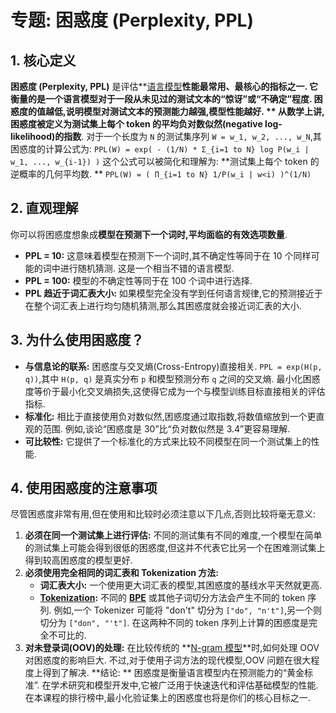 # 专题: 困惑度 (Perplexity, PPL)
## 1. 核心定义
**困惑度 (Perplexity, PPL)** 是评估**[语言模型](./Lecture1-Language-Models.md)**性能最常用、最核心的指标之一. 它衡量的是一个语言模型对于一段从未见过的测试文本的“惊讶”或“不确定”程度. 
**困惑度的值越低,说明模型对测试文本的预测能力越强,模型性能越好. **
从数学上讲,困惑度被定义为测试集上**每个 token 的平均负对数似然(negative log-likelihood)的指数**. 
对于一个长度为 `N` 的测试集序列 `W = w_1, w_2, ..., w_N`,其困惑度的计算公式为: 
`PPL(W) = exp( - (1/N) * Σ_{i=1 to N} log P(w_i | w_1, ..., w_{i-1}) )`
这个公式可以被简化和理解为: **测试集上每个 token 的逆概率的几何平均数. **
`PPL(W) = ( Π_{i=1 to N} 1/P(w_i | w<i) )^(1/N)`
## 2. 直观理解
你可以将困惑度想象成**模型在预测下一个词时,平均面临的有效选项数量**. 
*   **PPL = 10:** 这意味着模型在预测下一个词时,其不确定性等同于在 10 个同样可能的词中进行随机猜测. 这是一个相当不错的语言模型. 
*   **PPL = 100:** 模型的不确定性等同于在 100 个词中进行选择. 
*   **PPL 趋近于词汇表大小:** 如果模型完全没有学到任何语言规律,它的预测接近于在整个词汇表上进行均匀随机猜测,那么其困惑度就会接近词汇表的大小. 
## 3. 为什么使用困惑度？
*   **与信息论的联系:** 困惑度与交叉熵(Cross-Entropy)直接相关. `PPL = exp(H(p, q))`,其中 `H(p, q)` 是真实分布 `p` 和模型预测分布 `q` 之间的交叉熵. 最小化困惑度等价于最小化交叉熵损失,这使得它成为一个与模型训练目标直接相关的评估指标. 
*   **标准化:** 相比于直接使用负对数似然,困惑度通过取指数,将数值缩放到一个更直观的范围. 例如,谈论“困惑度是 30”比“负对数似然是 3.4”更容易理解. 
*   **可比较性:** 它提供了一个标准化的方式来比较不同模型在同一个测试集上的性能. 
## 4. 使用困惑度的注意事项
尽管困惑度非常有用,但在使用和比较时必须注意以下几点,否则比较将毫无意义: 
1.  **必须在同一个测试集上进行评估:** 不同的测试集有不同的难度,一个模型在简单的测试集上可能会得到很低的困惑度,但这并不代表它比另一个在困难测试集上得到较高困惑度的模型更好. 
2.  **必须使用完全相同的词汇表和 Tokenization 方法:**
    *   **词汇表大小:** 一个使用更大词汇表的模型,其困惑度的基线水平天然就更高. 
    *   **[Tokenization](./Lecture1-Tokenization.md):** 不同的 **[BPE](./Lecture1-Byte-Pair-Encoding.md)** 或其他子词切分方法会产生不同的 token 序列. 例如,一个 Tokenizer 可能将 "don't" 切分为 `["do", "n't"]`,另一个则切分为 `["don", "'t"]`. 在这两种不同的 token 序列上计算的困惑度是完全不可比的. 
3.  **对未登录词(OOV)的处理:** 在比较传统的 **[N-gram 模型](./Lecture1-N-gram-模型.md)**时,如何处理 OOV 对困惑度的影响巨大. 不过,对于使用子词方法的现代模型,OOV 问题在很大程度上得到了解决. 
**结论: ** 困惑度是衡量语言模型内在预测能力的“黄金标准”. 在学术研究和模型开发中,它被广泛用于快速迭代和评估基础模型的性能. 在本课程的排行榜中,最小化验证集上的困惑度也将是你们的核心目标之一. 